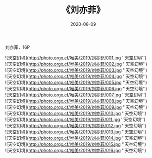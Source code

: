 ﻿---
layout: post
title:  《刘亦菲》
date:   2020-08-09
img: http://photo.orgx.cf/唯美/2019/刘亦菲/000.jpg
categories: [美女, 清纯, 唯美]
---

刘亦菲，16P



![天空幻境](http://photo.orgx.cf/唯美/2019/刘亦菲/001.jpg ''天空幻境'') <br>
![天空幻境](http://photo.orgx.cf/唯美/2019/刘亦菲/002.jpg ''天空幻境'') <br>
![天空幻境](http://photo.orgx.cf/唯美/2019/刘亦菲/003.jpg ''天空幻境'') <br>
![天空幻境](http://photo.orgx.cf/唯美/2019/刘亦菲/004.jpg ''天空幻境'') <br>
![天空幻境](http://photo.orgx.cf/唯美/2019/刘亦菲/005.jpg ''天空幻境'') <br>
![天空幻境](http://photo.orgx.cf/唯美/2019/刘亦菲/006.jpg ''天空幻境'') <br>
![天空幻境](http://photo.orgx.cf/唯美/2019/刘亦菲/007.jpg ''天空幻境'') <br>
![天空幻境](http://photo.orgx.cf/唯美/2019/刘亦菲/008.jpg ''天空幻境'') <br>
![天空幻境](http://photo.orgx.cf/唯美/2019/刘亦菲/009.jpg ''天空幻境'') <br>
![天空幻境](http://photo.orgx.cf/唯美/2019/刘亦菲/010.jpg ''天空幻境'') <br>
![天空幻境](http://photo.orgx.cf/唯美/2019/刘亦菲/011.jpg ''天空幻境'') <br>
![天空幻境](http://photo.orgx.cf/唯美/2019/刘亦菲/012.jpg ''天空幻境'') <br>
![天空幻境](http://photo.orgx.cf/唯美/2019/刘亦菲/013.jpg ''天空幻境'') <br>
![天空幻境](http://photo.orgx.cf/唯美/2019/刘亦菲/014.jpg ''天空幻境'') <br>
![天空幻境](http://photo.orgx.cf/唯美/2019/刘亦菲/015.jpg ''天空幻境'') <br>
![天空幻境](http://photo.orgx.cf/唯美/2019/刘亦菲/016.jpg ''天空幻境'') <br>